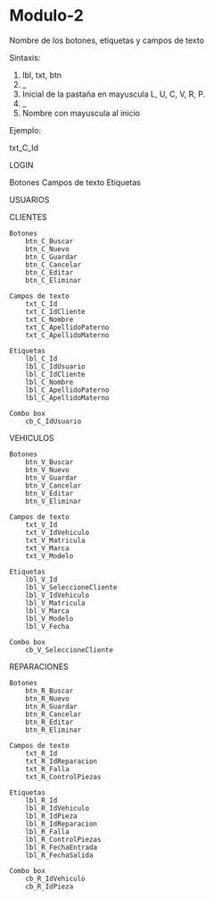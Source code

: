 # Modulo-2

Nombre de los botones, etiquetas y campos de texto

Sintaxis: 
1. lbl, txt, btn
2. _
3. Inicial de la pastaña en mayuscula L, U, C, V, R, P.
4. _
5. Nombre con mayuscula al inicio

Ejemplo: 

txt_C_Id

LOGIN

Botones
Campos de texto
Etiquetas

USUARIOS


CLIENTES

    Botones
        btn_C_Buscar
        btn_C_Nuevo
        btn_C_Guardar
        btn_C_Cancelar
        btn_C_Editar
        btn_C_Eliminar

    Campos de texto
        txt_C_Id
        txt_C_IdCliente
        txt_C_Nombre
        txt_C_ApellidoPaterno
        txt_C_ApellidoMaterno

    Etiquetas
        lbl_C_Id
        lbl_C_IdUsuario
        lbl_C_IdCliente
        lbl_C_Nombre
        lbl_C_ApellidoPaterno
        lbl_C_ApellidoMaterno

    Combo box
        cb_C_IdUsuario

VEHICULOS

    Botones
        btn_V_Buscar
        btn_V_Nuevo
        btn_V_Guardar
        btn_V_Cancelar
        btn_V_Editar
        btn_V_Eliminar

    Campos de texto
        txt_V_Id
        txt_V_IdVehiculo
        txt_V_Matricula
        txt_V_Marca
        txt_V_Modelo        

    Etiquetas
        lbl_V_Id
        lbl_V_SeleccioneCliente
        lbl_V_IdVehiculo
        lbl_V_Matricula
        lbl_V_Marca
        lbl_V_Modelo
        lbl_V_Fecha

    Combo box
        cb_V_SeleccioneCliente
            

REPARACIONES

    Botones
        btn_R_Buscar
        btn_R_Nuevo
        btn_R_Guardar
        btn_R_Cancelar
        btn_R_Editar
        btn_R_Eliminar

    Campos de texto
        txt_R_Id
        txt_R_IdReparacion
        txt_R_Falla
        txt_R_ControlPiezas           

    Etiquetas
        lbl_R_Id
        lbl_R_IdVehiculo
        lbl_R_IdPieza
        lbl_R_IdReparacion
        lbl_R_Falla
        lbl_R_ControlPiezas
        lbl_R_FechaEntrada
        lbl_R_FechaSalida

    Combo box
        cb_R_IdVehiculo
        cb_R_IdPieza
        



